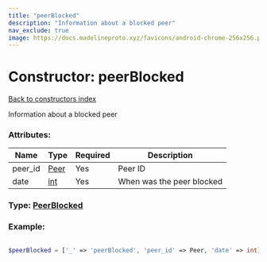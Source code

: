 ```yaml
---
title: "peerBlocked"
description: "Information about a blocked peer"
nav_exclude: true
image: https://docs.madelineproto.xyz/favicons/android-chrome-256x256.png
---
```

# Constructor: peerBlocked  
[Back to constructors index](/API_docs/constructors/index.html)



Information about a blocked peer

### Attributes:

| Name     |    Type       | Required | Description |
|----------|---------------|----------|-------------|
|peer\_id|[Peer](/API_docs/types/Peer.html) | Yes|Peer ID|
|date|[int](/API_docs/types/int.html) | Yes|When was the peer blocked|



### Type: [PeerBlocked](/API_docs/types/PeerBlocked.html)


### Example:

```php

$peerBlocked = ['_' => 'peerBlocked', 'peer_id' => Peer, 'date' => int];
```  
